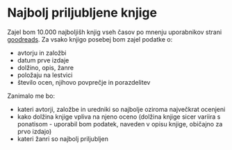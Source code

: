Najbolj priljubljene knjige
==============================
Zajel bom 10.000 najboljišh knjig vseh časov po mnenju uporabnikov strani [goodreads](https://www.goodreads.com). Za vsako knjigo posebej bom zajel podatke o:
* avtorju in založbi
* datum prve izdaje
* dolžino, opis, žanre
* položaju na lestvici
* število ocen, njihovo povprečje in porazdelitev

Zanimalo me bo:

* kateri avtorji, založbe in uredniki so najbolje oziroma največkrat ocenjeni
* kako dolžina knjige vpliva na njeno oceno (dolžina knjige sicer variira s ponatisom - uporabil bom podatek, naveden v opisu knjige, običajno za prvo izdajo)
* kateri žanri so najbolj priljubljen

